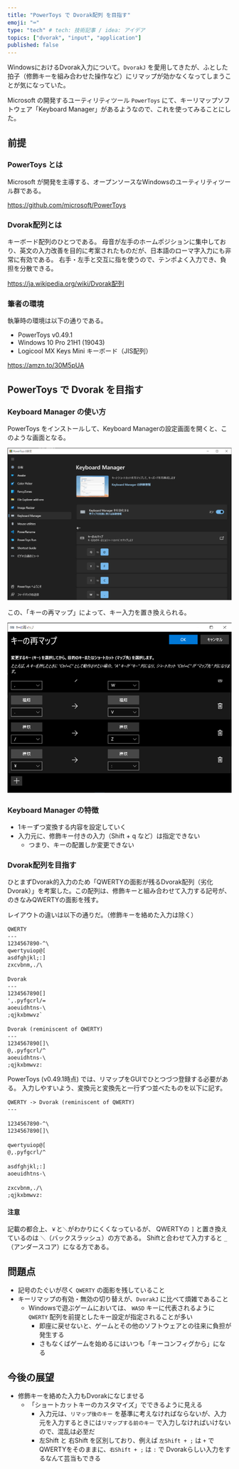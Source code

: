 ```yaml
---
title: "PowerToys で Dvorak配列 を目指す"
emoji: "⌨"
type: "tech" # tech: 技術記事 / idea: アイデア
topics: ["dvorak", "input", "application"]
published: false
---
```


WindowsにおけるDvorak入力について。`DvorakJ` を愛用してきたが、ふとした拍子（修飾キーを組み合わせた操作など）にリマップが効かなくなってしまうことが気になっていた。

Microsoft の開発するユーティリティツール `PowerToys` にて、キーリマップソフトウェア「Keyboard Manager」があるようなので、これを使ってみることにした。

## 前提

### PowerToys とは

Microsoft が開発を主導する、オープンソースなWindowsのユーティリティツール群である。

https://github.com/microsoft/PowerToys

### Dvorak配列とは

キーボード配列のひとつである。
母音が左手のホームポジションに集中しており、英文の入力改善を目的に考案されたものだが、日本語のローマ字入力にも非常に有効である。 右手・左手と交互に指を使うので、テンポよく入力でき、負担を分散できる。

https://ja.wikipedia.org/wiki/Dvorak配列

### 筆者の環境

執筆時の環境は以下の通りである。

- PowerToys v0.49.1
- Windows 10 Pro 21H1 (19043)
- Logicool MX Keys Mini キーボード（JIS配列）

https://amzn.to/30M5pUA

## PowerToys で Dvorak を目指す

### Keyboard Manager の使い方

PowerToys をインストールして、Keyboard Managerの設定画面を開くと、このような画面となる。

![](/images/powertoys/2021-11-21-180248-keyman-dashboard.png)

この、「キーの再マップ」によって、キー入力を置き換えられる。

![](/images/powertoys/2021-11-21-180337-keyman-remaping.png)

### Keyboard Manager の特徴

- 1キーずつ変換する内容を設定していく
- 入力元に、修飾キー付きの入力（Shift + q など）は指定できない
	- つまり、キーの配置しか変更できない

### Dvorak配列を目指す

ひとまずDvorak的入力のため「QWERTYの面影が残るDvorak配列（劣化Dvorak）」を考案した。この配列は、修飾キーと組み合わせて入力する記号が、のきなみQWERTYの面影を残す。

レイアウトの違いは以下の通りだ。（修飾キーを絡めた入力は除く）

```
QWERTY
---
1234567890-^\
qwertyuiop@[
asdfghjkl;:]
zxcvbnm,./\

Dvorak
---
1234567890[]
',.pyfgcrl/=
aoeuidhtns-\
;qjkxbmwvz`

Dvorak (reminiscent of QWERTY)
---
1234567890[]\
@,.pyfgcrl/^
aoeuidhtns-\
;qjkxbmwvz:
```

PowerToys (v0.49.1時点) では、リマップをGUIでひとつづつ登録する必要がある。
入力しやすいよう、変換元と変換先と一行ずつ並べたものを以下に記す。

```
QWERTY -> Dvorak (reminiscent of QWERTY)
---

1234567890-^\
1234567890[]\

qwertyuiop@[
@,.pyfgcrl/^

asdfghjkl;:]
aoeuidhtns-\

zxcvbnm,./\
;qjkxbmwvz:
```

#### 注意

記載の都合上、`￥`と`＼`がわかりにくくなっているが、 QWERTYの `]` と置き換えているのは `＼`（バックスラッシュ）の方である。 Shiftと合わせて入力すると `_`（アンダースコア）になる方である。

## 問題点

- 記号のたぐいが尽く `QWERTY` の面影を残していること
- キーリマップの有効・無効の切り替えが、`DvorakJ` に比べて煩雑であること
    - Windowsで遊ぶゲームにおいては、 `WASD` キーに代表されるように `QWERTY` 配列を前提としたキー設定が指定されることが多い
        - 即座に戻せないと、ゲームとその他のソフトウェアとの往来に負担が発生する
        - さもなくばゲームを始めるにはいつも「キーコンフィグから」になる

## 今後の展望

- 修飾キーを絡めた入力もDvorakになじませる
    - 「ショートカットキーのカスタマイズ」でできるように見える
        - 入力元は、`リマップ後のキー` を基準に考えなければならないが、入力元を入力するときには`リマップする前のキー` で入力しなければいけないので、混乱は必至だ
        - 左Shift と 右Shift を区別しており、例えば `左Shift + ;` は `+` で QWERTYをそのままに、`右Shift + ;` は `:` で Dvorakらしい入力をするなんて芸当もできる
